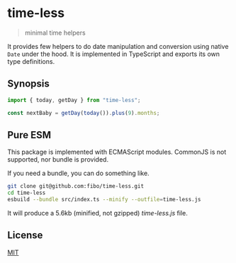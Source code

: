 # time-less

> minimal time helpers

It provides few helpers to do date manipulation and conversion using native `Date` under the hood.
It is implemented in TypeScript and exports its own type definitions.

## Synopsis

```js
import { today, getDay } from "time-less";

const nextBaby = getDay(today()).plus(9).months;
```

## Pure ESM

This package is implemented with ECMAScript modules. CommonJS is not supported, nor bundle is provided.

If you need a bundle, you can do something like.

```sh
git clone git@github.com:fibo/time-less.git
cd time-less
esbuild --bundle src/index.ts --minify --outfile=time-less.js
```

It will produce a 5.6kb (minified, not gzipped) _time-less.js_ file.

## License

[MIT](https://fibo.github.io/mit-license)

